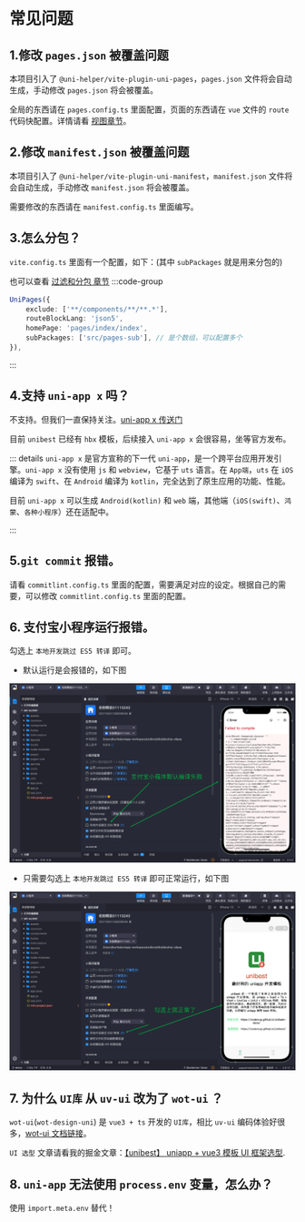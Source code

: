 # 常见问题

## 1.修改 `pages.json` 被覆盖问题

本项目引入了 `@uni-helper/vite-plugin-uni-pages`，`pages.json` 文件将会自动生成，手动修改 `pages.json` 将会被覆盖。

全局的东西请在 `pages.config.ts` 里面配置，页面的东西请在 `vue` 文件的 `route` 代码快配置。详情请看 [视图章节](/guide/views)。

## 2.修改 `manifest.json` 被覆盖问题

本项目引入了 `@uni-helper/vite-plugin-uni-manifest`，`manifest.json` 文件将会自动生成，手动修改 `manifest.json` 将会被覆盖。

需要修改的东西请在 `manifest.config.ts` 里面编写。

## 3.怎么分包？

`vite.config.ts` 里面有一个配置，如下：(其中 `subPackages` 就是用来分包的)

也可以查看 [过滤和分包 章节](/guide/views#过滤和分包)
:::code-group

```ts [vite.config.ts]{5}
UniPages({
    exclude: ['**/components/**/**.*'],
    routeBlockLang: 'json5',
    homePage: 'pages/index/index',
    subPackages: ['src/pages-sub'], // 是个数组，可以配置多个
}),
```

:::

## 4.支持 `uni-app x` 吗？

不支持。但我们一直保持关注。[uni-app x 传送门](https://doc.dcloud.net.cn/uni-app-x/)

目前 `unibest` 已经有 `hbx` 模板，后续接入 `uni-app x` 会很容易，坐等官方发布。

::: details
`uni-app x` 是官方宣称的下一代 `uni-app`，是一个跨平台应用开发引擎。`uni-app x` 没有使用 `js` 和 `webview`，它基于 `uts` 语言。在 `App端`，`uts` 在 `iOS `编译为 `swift`、在 `Android` 编译为 `kotlin`，完全达到了原生应用的功能、性能。

目前 `uni-app x` 可以生成 `Android(kotlin)` 和 `web` 端，其他端（`iOS(swift)`、`鸿蒙`、`各种小程序`）还在适配中。

:::

## 5.`git commit` 报错。

请看 `commitlint.config.ts` 里面的配置，需要满足对应的设定。根据自己的需要，可以修改 `commitlint.config.ts` 里面的配置。

## 6. 支付宝小程序运行报错。

勾选上 `本地开发跳过 ES5 转译` 即可。

- 默认运行是会报错的，如下图

![Alt text](build-zfb-1.png)

- 只需要勾选上 `本地开发跳过 ES5 转译` 即可正常运行，如下图

![Alt text](build-zfb-2.png)

## 7. 为什么 `UI库` 从 `uv-ui` 改为了 `wot-ui` ？

`wot-ui`(`wot-design-uni`) 是 `vue3 + ts` 开发的 `UI库`，相比 `uv-ui` 编码体验好很多，[wot-ui 文档链接](https://wot-design-uni.gitee.io/)。

`UI 选型` 文章请看我的掘金文章：[【unibest】 uniapp + vue3 模板 UI 框架选型](https://juejin.cn/post/7337513012393607207).

## 8. `uni-app` 无法使用 `process.env` 变量，怎么办？

使用 `import.meta.env` 替代！

